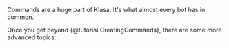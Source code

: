 Commands are a huge part of Klasa. It's what almost every bot has in common.

Once you get beyond {@tutorial CreatingCommands}, there are some more advanced topics: